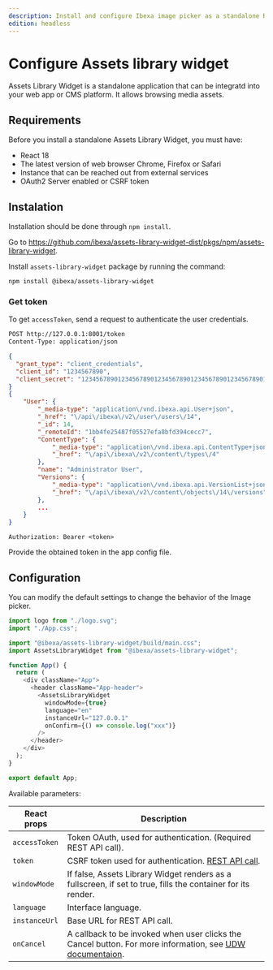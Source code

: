 ```yaml
---
description: Install and configure Ibexa image picker as a standalone React application.
edition: headless
---
```


# Configure Assets library widget

Assets Library Widget is a standalone application that can be integratd 
into your web app or CMS platform. It allows browsing media assets.

## Requirements

Before you install a standalone Assets Library Widget, you must have:

- React 18
- The latest version of web browser Chrome, Firefox or Safari
- Instance that can be reached out from external services
- OAuth2 Server enabled or CSRF token

## Instalation

Installation should be done through `npm install`.

Go to https://github.com/ibexa/assets-library-widget-dist/pkgs/npm/assets-library-widget.

Install `assets-library-widget` package by running the command:

`npm install @ibexa/assets-library-widget`

### Get token

To get `accessToken`, send a request to authenticate the user credentials.

```bash
POST http://127.0.0.1:8001/token
Content-Type: application/json
```

```json
{
  "grant_type": "client_credentials",
  "client_id": "1234567890",
  "client_secret": "1234567890123456789012345678901234567890123456789012345678901234567890123456789012345678901234567890123456789012345678901234567890"
}
{
    "User": {
        "_media-type": "application\/vnd.ibexa.api.User+json",
        "_href": "\/api\/ibexa\/v2\/user\/users\/14",
        "_id": 14,
        "_remoteId": "1bb4fe25487f05527efa8bfd394cecc7",
        "ContentType": {
            "_media-type": "application\/vnd.ibexa.api.ContentType+json",
            "_href": "\/api\/ibexa\/v2\/content\/types\/4"
        },
        "name": "Administrator User",
        "Versions": {
            "_media-type": "application\/vnd.ibexa.api.VersionList+json",
            "_href": "\/api\/ibexa\/v2\/content\/objects\/14\/versions"
        },
        ...
    }
}
```

`Authorization: Bearer <token>`

Provide the obtained token in the app config file.

## Configuration

You can modify the default settings to change the behavior
of the Image picker.

```js
import logo from "./logo.svg";
import "./App.css";

import "@ibexa/assets-library-widget/build/main.css";
import AssetsLibraryWidget from "@ibexa/assets-library-widget";

function App() {
  return (
    <div className="App">
      <header className="App-header">
        <AssetsLibraryWidget
          windowMode={true}
          language="en"
          instanceUrl="127.0.0.1"
          onConfirm={() => console.log("xxx")}
        />
      </header>
    </div>
  );
}

export default App;
```

Available parameters:

|React props|Description|
|---------|----------|
|`accessToken`|Token OAuth, used for authentication. (Required REST API call).|
|`token`|CSRF token used for authentication. [REST API call](../../api/rest_api/rest_api_reference/rest_api_reference.html#managing-users-create-session-login-a-user). |
|`windowMode`|If false, Assets Library Widget renders as a fullscreen, if set to true, fills the container for its render.|
|`language`|Interface language.|
|`instanceUrl`|Base URL for REST API call.|
|`onCancel`|A callback to be invoked when user clicks the Cancel button. For more information, see [UDW documentaion](https://doc.ibexa.co/en/latest/administration/back_office/browser/browser/#configuration-available-only-through-js).|